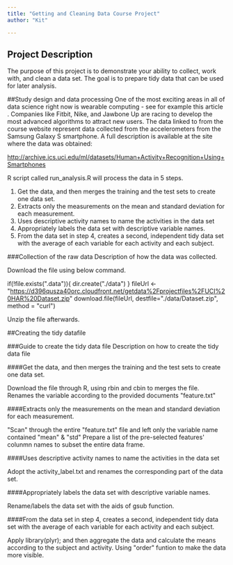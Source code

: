 ```yaml
---
title: "Getting and Cleaning Data Course Project"
author: "Kit"

---
```


## Project Description
The purpose of this project is to demonstrate your ability to collect, work with, and clean a data set. The goal is to prepare tidy data that can be used for later analysis.

##Study design and data processing
One of the most exciting areas in all of data science right now is wearable computing - see for example this article . Companies like Fitbit, Nike, and Jawbone Up are racing to develop the most advanced algorithms to attract new users. The data linked to from the course website represent data collected from the accelerometers from the Samsung Galaxy S smartphone. A full description is available at the site where the data was obtained: 

http://archive.ics.uci.edu/ml/datasets/Human+Activity+Recognition+Using+Smartphones 

R script called run_analysis.R will process the data in 5 steps. 
1. Get the data, and then merges the training and the test sets to create one data set.
2. Extracts only the measurements on the mean and standard deviation for each measurement. 
3. Uses descriptive activity names to name the activities in the data set
4. Appropriately labels the data set with descriptive variable names. 
5. From the data set in step 4, creates a second, independent tidy data set with the average of each variable for each activity and each subject.

###Collection of the raw data
Description of how the data was collected.

Download the file using below command.

if(!file.exists(".data")){
        dir.create("./data")
}
fileUrl <- "https://d396qusza40orc.cloudfront.net/getdata%2Fprojectfiles%2FUCI%20HAR%20Dataset.zip"
download.file(fileUrl, destfile="./data/Dataset.zip", method = "curl")

Unzip the file afterwards.

##Creating the tidy datafile

###Guide to create the tidy data file
Description on how to create the tidy data file 

####Get the data, and then merges the training and the test sets to create one data set.

Download the file through R, using rbin and cbin to merges the file. 
Renames the variable according to the provided documents "feature.txt"

####Extracts only the measurements on the mean and standard deviation for each measurement. 

"Scan" through the entire "feature.txt" file and left only the variable name contained "mean" & "std"
Prepare a list of the pre-selected features' colunmn names to subset the entire data frame. 

####Uses descriptive activity names to name the activities in the data set

Adopt the activity_label.txt and renames the corresponding part of the data set.

####Appropriately labels the data set with descriptive variable names. 

Rename/labels the data set with the aids of gsub function.

####From the data set in step 4, creates a second, independent tidy data set with the average of each variable for each activity and each subject.

Apply library(plyr); and then aggregate the data and calculate the means according to the subject and activity. 
Using "order" funtion to make the data more visible. 


